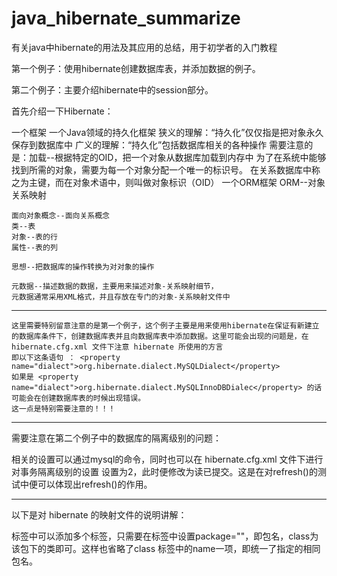 # java_hibernate_summarize

有关java中hibernate的用法及其应用的总结，用于初学者的入门教程

第一个例子：使用hibernate创建数据库表，并添加数据的例子。

第二个例子：主要介绍hibernate中的session部分。

首先介绍一下Hibernate：

一个框架
一个Java领域的持久化框架
	狭义的理解：“持久化”仅仅指是把对象永久保存到数据库中
	广义的理解：“持久化”包括数据库相关的各种操作
		需要注意的是：加载--根据特定的OID，把一个对象从数据库加载到内存中
		为了在系统中能够找到所需的对象，需要为每一个对象分配一个唯一的标识号。
	   在关系数据库中称之为主键，而在对象术语中，则叫做对象标识（OID）
一个ORM框架 
	ORM--对象关系映射

	面向对象概念--面向关系概念
	类--表
	对象--表的行
	属性--表的列

	思想--把数据库的操作转换为对对象的操作

	元数据--描述数据的数据，主要用来描述对象-关系映射细节，
	元数据通常采用XML格式，并且存放在专门的对象-关系映射文件中
	
--------------------------------------------------------------------------------------------------------------------------------------

    这里需要特别留意注意的是第一个例子，这个例子主要是用来使用hibernate在保证有新建立的数据库条件下，创建数据库表并且向数据库表中添加数据。这里可能会出现的问题是，在 hibernate.cfg.xml 文件下注意 hibernate 所使用的方言
    即以下这条语句 ： <property name="dialect">org.hibernate.dialect.MySQLDialect</property>
    如果是 <property name="dialect">org.hibernate.dialect.MySQLInnoDBDialec</property> 的话可能会在创建数据库表的时候出现错误。
    这一点是特别需要注意的！！！
		
--------------------------------------------------------------------------------------------------------------------------------------

需要注意在第二个例子中的数据库的隔离级别的问题：

   相关的设置可以通过mysql的命令，同时也可以在 hibernate.cfg.xml 文件下进行对事务隔离级别的设置
设置为<property name="connection.isolation">2</property>，此时便修改为读已提交。这是在对refresh()的测试中便可以体现出refresh()的作用。

--------------------------------------------------------------------------------------------------------------------------------------

以下是对 hibernate 的映射文件的说明讲解：

  <hibernate-mapping></hibernate-mapping>标签中可以添加多个<class></class>标签，只需要在<hibernate-mapping></hibernate-mapping>标签中设置package=""，即包名，class为该包下的类即可。这样也省略了class 标签中的name一项，即统一了指定的相同包名。
  
  
